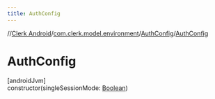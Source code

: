 ```yaml
---
title: AuthConfig
---
```

//[Clerk Android](../../../index.html)/[com.clerk.model.environment](../index.html)/[AuthConfig](index.html)/[AuthConfig](-auth-config.html)



# AuthConfig



[androidJvm]\
constructor(singleSessionMode: [Boolean](https://kotlinlang.org/api/latest/jvm/stdlib/kotlin-stdlib/kotlin/-boolean/index.html))





